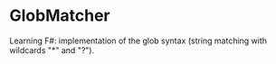 # GlobMatcher
Learning F#: implementation of the glob syntax (string matching with wildcards "*" and "?").
